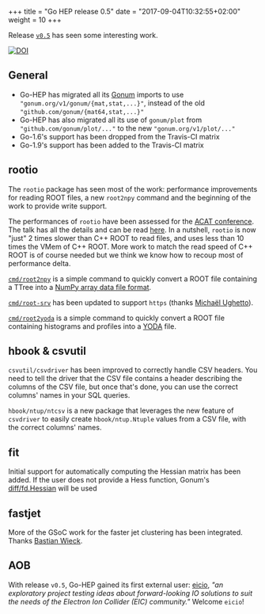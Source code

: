 +++
title = "Go HEP release 0.5"
date = "2017-09-04T10:32:55+02:00"
weight = 10
+++

Release [`v0.5`](https://github.com/go-hep/hep/tree/v0.5) has seen some interesting work.

[![DOI](https://zenodo.org/badge/DOI/10.5281/zenodo.884416.svg)](https://doi.org/10.5281/zenodo.884416)

## General

- Go-HEP has migrated all its [Gonum](https://gonum.org) imports to use `"gonum.org/v1/gonum/{mat,stat,...}"`, instead of the old `"github.com/gonum/{mat64,stat,...}"`
- Go-HEP has also migrated all its use of `gonum/plot` from `"github.com/gonum/plot/..."` to the new `"gonum.org/v1/plot/..."`
- Go-1.6's support has been dropped from the Travis-CI matrix
- Go-1.9's support has been added to the Travis-CI matrix

## rootio

The `rootio` package has seen most of the work: performance improvements for reading ROOT files, a new `root2npy` command and the beginning of the work to provide write support.

The performances of `rootio` have been assessed for the [ACAT conference](https://indico.cern.ch/event/567550/).
The talk has all the details and can be read [here](https://talks.godoc.org/github.com/go-hep/talks/2017/2017-08-24-go-hep-acat/talk.slide).
In a nutshell, `rootio` is now "just" 2 times slower than C++ ROOT to read files, and uses less than 10 times the VMem of C++ ROOT.
More work to match the read speed of C++ ROOT is of course needed but we think we know how to recoup most of performance delta.

[`cmd/root2npy`](https://go-hep.org/x/hep/cmd/root2npy) is a simple command to quickly convert a ROOT file containing a TTree into a [NumPy array data file format](https://docs.scipy.org/doc/numpy/neps/npy-format.html).

[`cmd/root-srv`](https://go-hep.org/x/hep/rootio/cmd/root-srv) has been updated to support `https` (thanks [Michaël Ughetto](https://github.com/mughetto)).

[`cmd/root2yoda`](https://go-hep.org/x/hep/cmd/root2yoda) is a simple command to quickly convert a ROOT file containing histograms and profiles into a [YODA](https://yoda.hepforge.org/) file.

## hbook & csvutil

`csvutil/csvdriver` has been improved to correctly handle CSV headers.
You need to tell the driver that the CSV file contains a header describing the columns of the CSV file, but once that's done, you can use the correct columns' names in your SQL queries.

`hbook/ntup/ntcsv` is a new package that leverages the new feature of `csvdriver` to easily create `hbook/ntup.Ntuple` values from a CSV file, with the correct columns' names.

## fit

Initial support for automatically computing the Hessian matrix has been added.
If the user does not provide a Hess function, Gonum's [diff/fd.Hessian](https://godoc.org/gonum.org/v1/gonum/diff/fd#Hessian) will be used

## fastjet

More of the GSoC work for the faster jet clustering has been integrated.
Thanks [Bastian Wieck](https://github.com/Bastiantheone).

## AOB

With release `v0.5`, Go-HEP gained its first external user: [eicio](https://github.com/decibelCooper/eicio), _"an exploratory project testing ideas about forward-looking IO solutions to suit the needs of the Electron Ion Collider (EIC) community."_
Welcome `eicio`!
